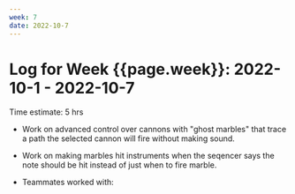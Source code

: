 ```yaml
---
week: 7
date: 2022-10-7
---
```

# Log for Week {{page.week}}: 2022-10-1 - 2022-10-7

Time estimate: 5 hrs

 - Work on advanced control over cannons with "ghost marbles" that trace a path the selected cannon will fire without making sound.
 - Work on making marbles hit instruments when the seqencer says the note should be hit instead of just when to fire marble.
 
  

- Teammates worked with:

